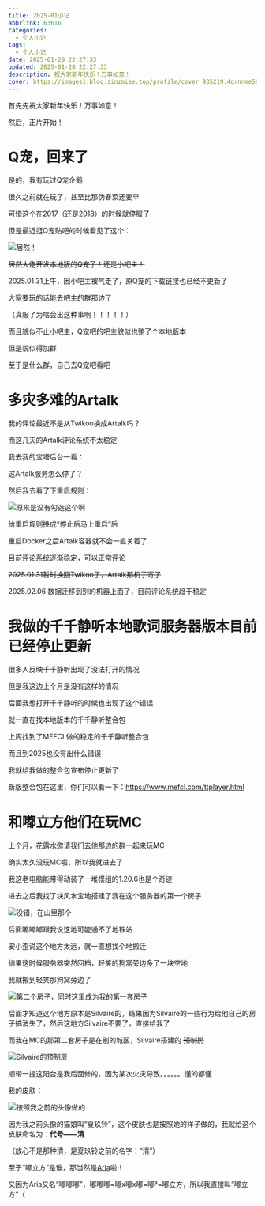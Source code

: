 ```yaml
---
title: 2025-01小记
abbrlink: 63616
categories: 
  - 个人小记
tags: 
  - 个人小记
date: 2025-01-28 22:27:33
updated: 2025-01-28 22:27:33
description: 祝大家新年快乐！万事如意！
cover: https://images1.blog.sinzmise.top/profile/cover_935219.4qrnnme59m.webp
---
```

首先先祝大家新年快乐！万事如意！

<!-- more -->

然后，正片开始！

# Q宠，回来了
是的，我有玩过Q宠企鹅

很久之前就在玩了，甚至比那伪春菜还要早

可惜这个在2017（还是2018）的时候就停服了

但是最近逛Q宠贴吧的时候看见了这个：

![居然！](https://images1.blog.sinzmise.top/20250129/image.avif)

~~居然大佬开发本地版的Q宠了！还是小吧主！~~

2025.01.31上午，因小吧主被气走了，原Q宠的下载链接也已经不更新了

大家要玩的话能去吧主的群那边了

（真服了为啥会出这种事啊！！！！！）

而且貌似不止小吧主，Q宠吧的吧主貌似也整了个本地版本

但是貌似得加群

至于是什么群，自己去Q宠吧看吧

# 多灾多难的Artalk
我的评论最近不是从Twikoo换成Artalk吗？

而这几天的Artalk评论系统不太稳定

我去我的宝塔后台一看：

这Artalk服务怎么停了？

然后我去看了下重启规则：

![原来是没有勾选这个啊](https://images1.blog.sinzmise.top/20250130/image.png)

给重启规则换成“停止后马上重启”后

重启Docker之后Artalk容器就不会一直关着了

目前评论系统逐渐稳定，可以正常评论

~~2025.01.31暂时换回Twikoo了，Artalk那机子寄了~~

2025.02.06 数据迁移到别的机器上面了，目前评论系统趋于稳定

# 我做的千千静听本地歌词服务器版本目前已经停止更新
很多人反映千千静听出现了没法打开的情况

但是我这边上个月是没有这样的情况

后面我想打开千千静听的时候也出现了这个错误

就一直在找本地版本的千千静听整合包

上周找到了MEFCL做的稳定的千千静听整合包

而且到2025也没有出什么错误

我就给我做的整合包宣布停止更新了

新版整合包在这里，你们可以看一下：https://www.mefcl.com/ttplayer.html

# 和嘟立方他们在玩MC
上个月，花露水邀请我们去他那边的群一起来玩MC

确实太久没玩MC啦，所以我就进去了

<psw> 我这老电脑能带得动装了一堆模组的1.20.6也是个奇迹 </psw>

进去之后我找了块风水宝地搭建了我在这个服务器的第一个房子

![没错，在山里那个](https://images1.blog.sinzmise.top/20250130/javaw_OMH4qfBTre.avif)

后面嘟嘟嘟跟我说这地可能通不了地铁站

安小歪说这个地方太远，就一直想找个地搬迁

结果这时候服务器突然回档，轻笑的狗窝旁边多了一块空地

我就搬到轻笑那狗窝旁边了

![第二个房子，同时这里成为我的第一套房子](https://images1.blog.sinzmise.top/20250131/javaw_o0IM70gSjv.avif)

<psw> 后面才知道这个地方原本是Silvaire的，结果因为Silvaire的一些行为给他自己的房子搞消失了，然后这地方Silvaire不要了，直接给我了 </psw>

而我在MC的那第二套房子是在别的城区，Silvaire搭建的 ~~预制房~~

![Silvaire的预制房](https://images1.blog.sinzmise.top/20250131/javaw_1c3sZ0W3lO.avif)

顺带一提这阳台是我后面修的，因为某次火灾导致。。。。。。懂的都懂

我的皮肤：

![按照我之前的头像做的](https://images1.blog.sinzmise.top/20250130/download.avif)

因为我之前头像的猫娘叫“夏玖铃”，这个皮肤也是按照她的样子做的，我就给这个皮肤命名为：**代号——清**

（放心不是那种清，是夏玖铃之前的名字：“清”）

至于“嘟立方”是谁，那当然是[Aria](https://blog.yaria.top/)啦！

又因为Aria又名“嘟嘟嘟”，嘟嘟嘟=嘟x嘟x嘟=嘟³=嘟立方，所以我直接叫“嘟立方”（
